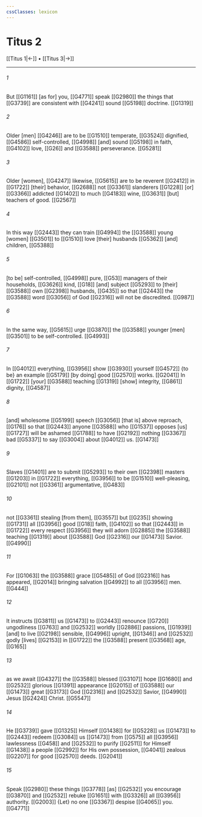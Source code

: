 ```yaml
---
cssClasses: lexicon
---
```


# Titus 2

[[Titus 1|←]] • [[Titus 3|→]]

---

###### 1
But [[G1161]] [as for] you, [[G4771]] speak [[G2980]] the things that [[G3739]] are consistent with [[G4241]] sound [[G5198]] doctrine. [[G1319]]

###### 2
Older [men] [[G4246]] are to be [[G1510]] temperate, [[G3524]] dignified, [[G4586]] self-controlled, [[G4998]] [and] sound [[G5198]] in faith, [[G4102]] love, [[G26]] and [[G3588]] perseverance. [[G5281]]

###### 3
Older [women], [[G4247]] likewise, [[G5615]] are to be reverent [[G2412]] in [[G1722]] [their] behavior, [[G2688]] not [[G3361]] slanderers [[G1228]] [or] [[G3366]] addicted [[G1402]] to much [[G4183]] wine, [[G3631]] [but] teachers of good. [[G2567]]

###### 4
In this way [[G2443]] they can train [[G4994]] the [[G3588]] young [women] [[G3501]] to [[G1510]] love [their] husbands [[G5362]] [and] children, [[G5388]]

###### 5
[to be] self-controlled, [[G4998]] pure, [[G53]] managers of their households, [[G3626]] kind, [[G18]] [and] subject [[G5293]] to [their] [[G3588]] own [[G2398]] husbands, [[G435]] so that [[G2443]] the [[G3588]] word [[G3056]] of God [[G2316]] will not be discredited. [[G987]]

###### 6
In the same way, [[G5615]] urge [[G3870]] the [[G3588]] younger [men] [[G3501]] to be self-controlled. [[G4993]]

###### 7
In [[G4012]] everything, [[G3956]] show [[G3930]] yourself [[G4572]] {to be} an example [[G5179]] [by doing] good [[G2570]] works. [[G2041]] In [[G1722]] [your] [[G3588]] teaching [[G1319]] [show] integrity, [[G861]] dignity, [[G4587]]

###### 8
[and] wholesome [[G5199]] speech [[G3056]] [that is] above reproach, [[G176]] so that [[G2443]] anyone [[G3588]] who [[G1537]] opposes [us] [[G1727]] will be ashamed [[G1788]] to have [[G2192]] nothing [[G3367]] bad [[G5337]] to say [[G3004]] about [[G4012]] us. [[G1473]]

###### 9
Slaves [[G1401]] are to submit [[G5293]] to their own [[G2398]] masters [[G1203]] in [[G1722]] everything, [[G3956]] to be [[G1510]] well-pleasing, [[G2101]] not [[G3361]] argumentative, [[G483]]

###### 10
not [[G3361]] stealing [from them], [[G3557]] but [[G235]] showing [[G1731]] all [[G3956]] good [[G18]] faith, [[G4102]] so that [[G2443]] in [[G1722]] every respect [[G3956]] they will adorn [[G2885]] the [[G3588]] teaching [[G1319]] about [[G3588]] God [[G2316]] our [[G1473]] Savior. [[G4990]]

###### 11
For [[G1063]] the [[G3588]] grace [[G5485]] of God [[G2316]] has appeared, [[G2014]] bringing salvation [[G4992]] to all [[G3956]] men. [[G444]]

###### 12
It instructs [[G3811]] us [[G1473]] to [[G2443]] renounce [[G720]] ungodliness [[G763]] and [[G2532]] worldly [[G2886]] passions, [[G1939]] [and] to live [[G2198]] sensible, [[G4996]] upright, [[G1346]] and [[G2532]] godly [lives] [[G2153]] in [[G1722]] the [[G3588]] present [[G3568]] age, [[G165]]

###### 13
as we await [[G4327]] the [[G3588]] blessed [[G3107]] hope [[G1680]] and [[G2532]] glorious [[G1391]] appearance [[G2015]] of [[G3588]] our [[G1473]] great [[G3173]] God [[G2316]] and [[G2532]] Savior, [[G4990]] Jesus [[G2424]] Christ. [[G5547]]

###### 14
He [[G3739]] gave [[G1325]] Himself [[G1438]] for [[G5228]] us [[G1473]] to [[G2443]] redeem [[G3084]] us [[G1473]] from [[G575]] all [[G3956]] lawlessness [[G458]] and [[G2532]] to purify [[G2511]] for Himself [[G1438]] a people [[G2992]] for His own possession, [[G4041]] zealous [[G2207]] for good [[G2570]] deeds. [[G2041]]

###### 15
Speak [[G2980]] these things [[G3778]] [as] [[G2532]] you encourage [[G3870]] and [[G2532]] rebuke [[G1651]] with [[G3326]] all [[G3956]] authority. [[G2003]] {Let} no one [[G3367]] despise [[G4065]] you. [[G4771]]

